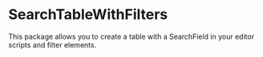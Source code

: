 # SearchTableWithFilters
This package allows you to create a table with a SearchField in your editor scripts and filter elements.
